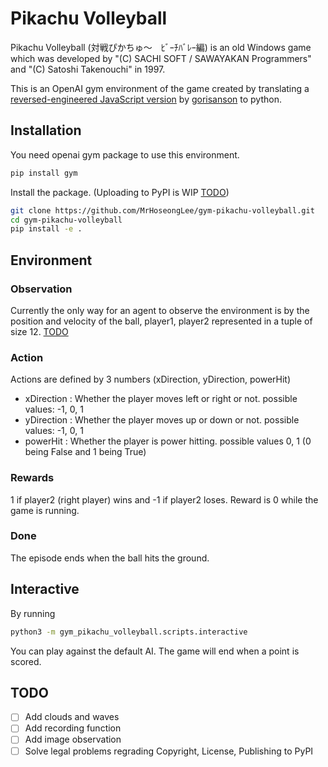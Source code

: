 # Pikachu Volleyball

Pikachu Volleyball (対戦ぴかちゅ～　ﾋﾞｰﾁﾊﾞﾚｰ編) is an old Windows game which was developed by
"(C) SACHI SOFT / SAWAYAKAN Programmers" and "(C) Satoshi Takenouchi" in 1997.

This is an OpenAI gym environment of the game created by translating
a [reversed-engineered JavaScript version](https://github.com/gorisanson/pikachu-volleyball)
by [gorisanson](https://github.com/gorisanson) to python.

## Installation
You need openai gym package to use this environment.
```bash
pip install gym
```
Install the package. (Uploading to PyPI is WIP [TODO](#TODO))
```bash
git clone https://github.com/MrHoseongLee/gym-pikachu-volleyball.git
cd gym-pikachu-volleyball
pip install -e .
```

## Environment

### Observation
Currently the only way for an agent to observe the environment is by the position and velocity
of the ball, player1, player2 represented in a tuple of size 12. [TODO](#TODO)

### Action
Actions are defined by 3 numbers (xDirection, yDirection, powerHit)
- xDirection : Whether the player moves left or right or not. possible values: -1, 0, 1
- yDirection : Whether the player moves up or down or not. possible values: -1, 0, 1
- powerHit : Whether the player is power hitting. possible values 0, 1 (0 being False and 1 being True)

### Rewards
1 if player2 (right player) wins and -1 if player2 loses. Reward is 0 while the game is running.

### Done
The episode ends when the ball hits the ground.

## Interactive
By running 

```bash
python3 -m gym_pikachu_volleyball.scripts.interactive
```

You can play against the default AI. The game will end when a point is scored.

## TODO<a name="TODO"></a>
- [ ] Add clouds and waves
- [ ] Add recording function
- [ ] Add image observation
- [ ] Solve legal problems regrading Copyright, License, Publishing to PyPI
